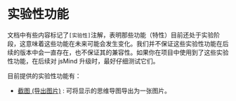 实验性功能
===

文档中有些内容标记了`[实验性]`注解，表明那些功能（特性）目前还处于实验阶段，这意味着这些功能在未来可能会发生变化。我们并不保证这些实验性功能在后续的版本中会一直存在，也不保证其的兼容性。如果你在项目中使用到了这些实验性功能，在后续对 jsMind 升级时，最好仔细测试它们。

目前提供的实验性功能有：
- [截图 (导出图片)](plugin-screenshot.md) : 可将显示的思维导图导出为一张图片。
